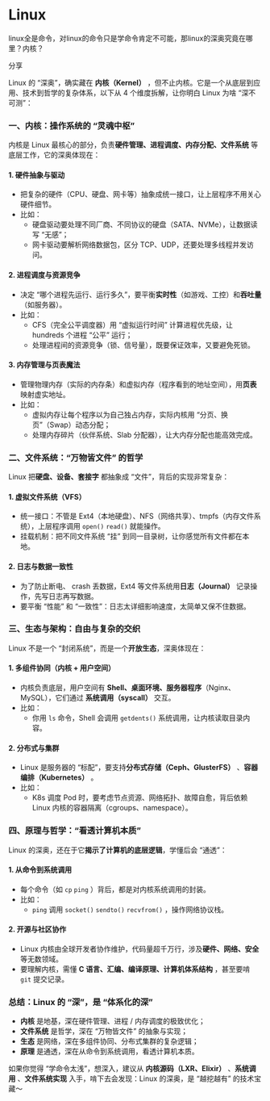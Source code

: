 # Linux











linux全是命令，对linux的命令只是学命令肯定不可能，那linux的深奥究竟在哪里？内核？

分享



Linux 的 “深奥”，确实藏在 **内核（Kernel）** ，但不止内核。它是一个从底层到应用、技术到哲学的复杂体系，以下从 4 个维度拆解，让你明白 Linux 为啥 “深不可测”：

### 一、内核：操作系统的 “灵魂中枢”

内核是 Linux 最核心的部分，负责**硬件管理、进程调度、内存分配、文件系统** 等底层工作，它的深奥体现在：

#### 1. 硬件抽象与驱动

- 把复杂的硬件（CPU、硬盘、网卡等）抽象成统一接口，让上层程序不用关心硬件细节。
- 比如：
    - 硬盘驱动要处理不同厂商、不同协议的硬盘（SATA、NVMe），让数据读写 “无感”；
    - 网卡驱动要解析网络数据包，区分 TCP、UDP，还要处理多线程并发访问。

#### 2. 进程调度与资源竞争

- 决定 “哪个进程先运行、运行多久”，要平衡**实时性**（如游戏、工控）和**吞吐量**（如服务器）。
- 比如：
    - CFS（完全公平调度器）用 “虚拟运行时间” 计算进程优先级，让 hundreds 个进程 “公平” 运行；
    - 处理进程间的资源竞争（锁、信号量），既要保证效率，又要避免死锁。

#### 3. 内存管理与页表魔法

- 管理物理内存（实际的内存条）和虚拟内存（程序看到的地址空间），用**页表**映射虚实地址。
- 比如：
    - 虚拟内存让每个程序以为自己独占内存，实际内核用 “分页、换页”（Swap）动态分配；
    - 处理内存碎片（伙伴系统、Slab 分配器），让大内存分配也能高效完成。

### 二、文件系统：“万物皆文件” 的哲学

Linux 把**硬盘、设备、套接字** 都抽象成 “文件”，背后的实现非常复杂：

#### 1. 虚拟文件系统（VFS）

- 统一接口：不管是 Ext4（本地硬盘）、NFS（网络共享）、tmpfs（内存文件系统），上层程序调用 `open()` `read()` 就能操作。
- 挂载机制：把不同文件系统 “挂” 到同一目录树，让你感觉所有文件都在本地。

#### 2. 日志与数据一致性

- 为了防止断电、 crash 丢数据，Ext4 等文件系统用**日志（Journal）** 记录操作，先写日志再写数据。
- 要平衡 “性能” 和 “一致性”：日志太详细影响速度，太简单又保不住数据。

### 三、生态与架构：自由与复杂的交织

Linux 不是一个 “封闭系统”，而是一个**开放生态**，深奥体现在：

#### 1. 多组件协同（内核 + 用户空间）

- 内核负责底层，用户空间有 **Shell、桌面环境、服务器程序**（Nginx、MySQL），它们通过 **系统调用（syscall）** 交互。
- 比如：
    - 你用 `ls` 命令，Shell 会调用 `getdents()` 系统调用，让内核读取目录内容。

#### 2. 分布式与集群

- Linux 是服务器的 “标配”，要支持**分布式存储（Ceph、GlusterFS）** 、**容器编排（Kubernetes）** 。
- 比如：
    - K8s 调度 Pod 时，要考虑节点资源、网络拓扑、故障自愈，背后依赖 Linux 内核的容器隔离（cgroups、namespace）。

### 四、原理与哲学：“看透计算机本质”

Linux 的深奥，还在于它**揭示了计算机的底层逻辑**，学懂后会 “通透”：

#### 1. 从命令到系统调用

- 每个命令（如 `cp` `ping` ）背后，都是对内核系统调用的封装。
- 比如：
    - `ping` 调用 `socket()` `sendto()` `recvfrom()` ，操作网络协议栈。

#### 2. 开源与社区协作

- Linux 内核由全球开发者协作维护，代码量超千万行，涉及**硬件、网络、安全** 等无数领域。
- 要理解内核，需懂 **C 语言、汇编、编译原理、计算机体系结构** ，甚至要啃 `git` 提交记录。

### 总结：Linux 的 “深”，是 “体系化的深”

- **内核** 是地基，深在硬件管理、进程 / 内存调度的极致优化；
- **文件系统** 是哲学，深在 “万物皆文件” 的抽象与实现；
- **生态** 是网络，深在多组件协同、分布式集群的复杂逻辑；
- **原理** 是通透，深在从命令到系统调用，看透计算机本质。

如果你觉得 “学命令太浅”，想深入，建议从 **内核源码（LXR、Elixir）** 、**系统调用** 、**文件系统实现** 入手，啃下去会发现：Linux 的深奥，是 “越挖越有” 的技术宝藏～